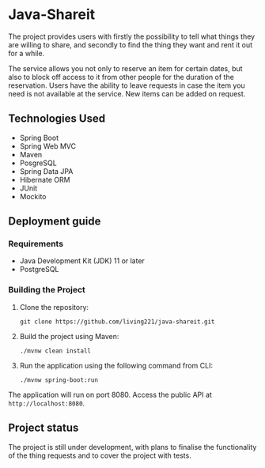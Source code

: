 # Java-Shareit

The project provides users with firstly the possibility to tell what things they are willing to share, and secondly to find the thing they want and rent it out for a while. 

The service allows you not only to reserve an item for certain dates, but also to block off access to it from other people for the duration of the reservation. Users have the ability to leave requests in case the item you need is not available at the service. New items can be added on request.

## Technologies Used

- Spring Boot
- Spring Web MVC
- Maven
- PosgreSQL
- Spring Data JPA
- Hibernate ORM
- JUnit
- Mockito

## Deployment guide

### Requirements

- Java Development Kit (JDK) 11 or later
- PostgreSQL

### Building the Project

1. Clone the repository:

   `git clone https://github.com/living221/java-shareit.git`

2. Build the project using Maven:

   `./mvnw clean install`
   
3. Run the application using the following command from CLI:

   `./mvnw spring-boot:run`
 
The application will run on port 8080. Access the public API at `http://localhost:8080`.

## Project status

The project is still under development, with plans to finalise the functionality of the thing requests and to cover the project with tests.


